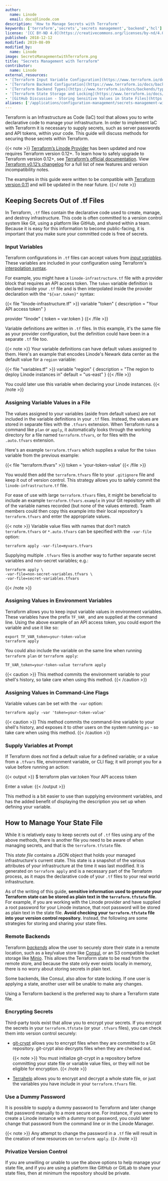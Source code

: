 ```yaml
---
author:
  name: Linode
  email: docs@linode.com
description: 'How to Manage Secrets with Terraform'
keywords: ['terraform','secrets','secrets management','backend','hcl']
license: '[CC BY-ND 4.0](https://creativecommons.org/licenses/by-nd/4.0)'
published: 2018-12-12
modified: 2019-08-09
modified_by:
  name: Linode
image: SecretsManagementwithTerraform.png
title: "Secrets Management with Terraform"
contributor:
  name: Linode
external_resources:
- '[Terraform Input Variable Configuration](https://www.terraform.io/docs/configuration/variables.html)'
- '[Terraform Backend Configuration](https://www.terraform.io/docs/backends/config.html)'
- '[Terraform Backend Types](https://www.terraform.io/docs/backends/types/index.html)'
- '[Terraform State Storage and Locking](https://www.terraform.io/docs/backends/state.html)'
- '[GitHub Discussion - Storing Sensitive Values in State Files](https://github.com/hashicorp/terraform/issues/516)'
aliases: ['/applications/configuration-management/secrets-management-with-terraform/']
---
```


Terraform is an Infrastructure as Code (IaC) tool that allows you to write declarative code to manage your infrastructure. In order to implement IaC with Terraform it is necessary to supply secrets, such as server passwords and API tokens, within your code. This guide will discuss methods for securing those secrets within Terraform.

{{< note >}}
[Terraform’s Linode Provider](https://github.com/terraform-providers/terraform-provider-linode) has been updated and now requires Terraform version 0.12+.  To learn how to safely upgrade to Terraform version 0.12+, see [Terraform’s official documentation](https://www.terraform.io/upgrade-guides/0-12.html). View [Terraform v0.12’s changelog](https://github.com/hashicorp/terraform/blob/v0.12.0/CHANGELOG.md) for a full list of new features and version incompatibility notes.

The examples in this guide were written to be compatible with [Terraform version 0.11](https://www.terraform.io/docs/configuration-0-11/terraform.html) and will be updated in the near future.
{{</ note >}}

## Keeping Secrets Out of .tf Files

In Terraform, `.tf` files contain the declarative code used to create, manage, and destroy infrastructure. This code is often committed to a version control system like Git, using a platform like GitHub, and shared within a team. Because it is easy for this information to become public-facing, it is important that you make sure your committed code is free of secrets.

### Input Variables

Terraform configurations in `.tf` files can accept values from [*input variables*](https://www.terraform.io/docs/configuration/variables.html). These variables are included in your configuration using Terraform's [interpolation syntax](https://www.terraform.io/docs/configuration/interpolation.html).

For example, you might have a `linode-infrastructure.tf` file with a provider block that requires an API access token. The `token` variable definition is declared inside your `.tf` file and is then interpolated inside the provider declaration with the `"${var.token}"` syntax:

{{< file "linode-infrastructure.tf" >}}
variable "token" {
  description = "Your API access token"
}

provider "linode" {
    token = var.token
}
{{< /file >}}

Variable definitions are written in `.tf` files. In this example, it's the same file as your provider configuration, but the definition could have been in a separate `.tf` file too.

{{< note >}}
Your variable definitions can have default values assigned to them. Here's an example that encodes Linode's Newark data center as the default value for a `region` variable:

{{< file "variables.tf" >}}
variable "region" {
  description = "The region to deploy Linode instances in"
  default = "us-east"
}
{{< /file >}}

You could later use this variable when declaring your Linode instances.
{{< /note >}}

### Assigning Variable Values in a File

The values assigned to your variables (aside from default values) are not included in the variable definitions in your `.tf` files. Instead, the values are stored in separate files with the `.tfvars` extension. When Terraform runs a command like `plan` or `apply`, it automatically looks through the working directory for a file named `terraform.tfvars`, or for files with the `.auto.tfvars` extension.

Here's an example `terraform.tfvars` which supplies a value for the `token` variable from the previous example:

{{< file "terraform.tfvars" >}}
token = 'your-token-value'
{{< /file >}}

You would then add the `terraform.tfvars` file to your `.gitignore` file and keep it out of version control. This strategy allows you to safely commit the `linode-infrastructure.tf` file.

For ease of use with large `terraform.tfvars` files, it might be beneficial to include an example `terraform.tfvars.example` in your Git repository with all of the variable names recorded (but none of the values entered). Team members could then copy this example into their local repository's `terraform.tfvars` and enter the appropriate values.

{{< note >}}
Variable value files with names that don't match `terraform.tfvars` or `*.auto.tfvars` can be specified with the `-var-file` option:

    terraform apply -var-file=myvars.tfvars

Supplying multiple `.tfvars` files is another way to further separate secret variables and non-secret variables; e.g.:

    terraform apply \
    -var-file=non-secret-variables.tfvars \
    -var-file=secret-variables.tfvars

{{< /note >}}

### Assigning Values in Environment Variables

Terraform allows you to keep input variable values in environment variables. These variables have the prefix `TF_VAR_` and are supplied at the command line. Using the above example of an API access token, you could export the variable and use it like so:

    export TF_VAR_token=your-token-value
    terraform apply

You could also include the variable on the same line when running `terraform plan` or `terraform apply`:

    TF_VAR_token=your-token-value terraform apply

{{< caution >}}
This method commits the environment variable to your shell's history, so take care when using this method.
{{< /caution >}}

### Assigning Values in Command-Line Flags

Variable values can be set with the `-var` option:

    terraform apply -var 'token=your-token-value'

{{< caution >}}
This method commits the command-line variable to your shell's history, and exposes it to other users on the system running `ps` - so take care when using this method.
{{< /caution >}}

### Supply Variables at Prompt

If Terraform does not find a default value for a defined variable; or a value from a `.tfvars` file, environment variable, or CLI flag; it will prompt you for a value before running an action:

{{< output >}}
$ terraform plan
var.token
  Your API access token

  Enter a value:
{{< /output >}}

This method is a bit easier to use than supplying environment variables, and has the added benefit of displaying the description you set up when defining your variable.

## How to Manage Your State File

While it is relatively easy to keep secrets out of `.tf` files using any of the above methods, there is another file you need to be aware of when managing secrets, and that is the `terraform.tfstate` file.

This *state file* contains a JSON object that holds your managed infrastructure's current state. This state is a snapshot of the various attributes of your infrastructure at the time it was last modified. It is generated on `terraform apply` and is a necessary part of the Terraform process, as it maps the declarative code of your `.tf` files to your real world infrastructure.

As of the writing of this guide, **sensitive information used to generate your Terraform state can be stored as plain text in the `terraform.tfstate` file.** For example, if you are working with the Linode provider and have supplied a root password for your Linode instance, that root password will be stored as plain text in the state file. **Avoid checking your `terraform.tfstate` file into your version control repository.** Instead, the following are some strategies for storing and sharing your state files.

### Remote Backends

Terraform [*backends*](https://www.terraform.io/docs/backends/index.html) allow the user to securely store their state in a remote location, such as a key/value store like [Consul](https://www.consul.io/), or an S3 compatible bucket storage like [Minio](https://www.minio.io/). This allows the Terraform state to be read from the remote store, and because the state only ever exists locally in memory, there is no worry about storing secrets in plain text.

Some backends, like Consul, also allow for state locking. If one user is applying a state, another user will be unable to make any changes.

Using a Terraform backend is the preferred way to share a Terraform state file.

### Encrypting Secrets

Third-party tools exist that allow you to encrypt your secrets. If you encrypt the secrets in your `terraform.tfstate` (or your `.tfvars` files), you can check them into version control securely:

-   [git-crypt](https://github.com/AGWA/git-crypt) allows you to encrypt files when they are committed to a Git repository. git-crypt also decrypts files when they are checked out.

    {{< note >}}
You must initialize git-crypt in a repository before committing your state file or variable value files, or they will not be eligible for encryption.
{{< /note >}}

-   [Terrahelp](https://github.com/opencredo/terrahelp) allows you to encrypt and decrypt a whole state file, or just the variables you have include in your `terraform.tfvars` file.

### Use a Dummy Password

It is possible to supply a dummy password to Terraform and later change that password manually to a more secure one. For instance, if you were to create a Linode instance with a dummy root password, you could later change that password from the command line or in the Linode Manager.

{{< note >}}
Any attempt to change the password in a `.tf` file will result in the creation of new resources on `terraform apply`.
{{< /note >}}

### Privatize Version Control

If you are unwilling or unable to use the above options to help manage your state file, and if you are using a platform like GitHub or GitLab to share your state files, then at minimum the repository should be private.
